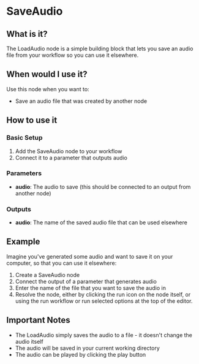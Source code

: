 # SaveAudio

## What is it?

The LoadAudio node is a simple building block that lets you save an audio file from your workflow so you can use it elsewhere.

## When would I use it?

Use this node when you want to:

- Save an audio file that was created by another node

## How to use it

### Basic Setup

1. Add the SaveAudio node to your workflow
1. Connect it to a parameter that outputs audio

### Parameters

- **audio**: The audio to save (this should be connected to an output from another node)

### Outputs

- **audio**: The name of the saved audio file that can be used elsewhere

## Example

Imagine you've generated some audio and want to save it on your computer, so that you can use it elsewhere:

1. Create a SaveAudio node
1. Connect the output of a parameter that generates audio
1. Enter the name of the file that you want to save the audio in
1. Resolve the node, either by clicking the run icon on the node itself, or using the run workflow or run selected options at the top of the editor.

## Important Notes

- The LoadAudio simply saves the audio to a file - it doesn't change the audio itself
- The audio will be saved in your current working directory
- The audio can be played by clicking the play button
